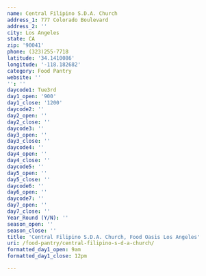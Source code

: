 ```yaml
---
name: Central Filipino S.D.A. Church
address_1: 777 Colorado Boulevard
address_2: ''
city: Los Angeles
state: CA
zip: '90041'
phone: (323)255-7718
latitude: '34.1410086'
longitude: '-118.182682'
category: Food Pantry
website: ''
'': ''
daycode1: Tue3rd
day1_open: '900'
day1_close: '1200'
daycode2: ''
day2_open: ''
day2_close: ''
daycode3: ''
day3_open: ''
day3_close: ''
daycode4: ''
day4_open: ''
day4_close: ''
daycode5: ''
day5_open: ''
day5_close: ''
daycode6: ''
day6_open: ''
daycode7: ''
day7_open: ''
day7_close: ''
Year_Round (Y/N): ''
season_open: ''
season_close: ''
title: 'Central Filipino S.D.A. Church, Food Oasis Los Angeles'
uri: /food-pantry/central-filipino-s-d-a-church/
formatted_day1_open: 9am
formatted_day1_close: 12pm

---
```

